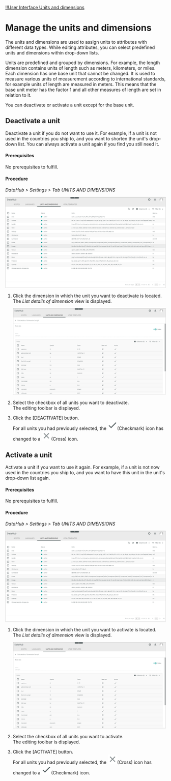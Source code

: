 [!!User Interface Units and dimensions](../UserInterface/03c_UnitsDimensions.md)


# Manage the units and dimensions

The units and dimensions are used to assign units to attributes with different data types. While editing attributes, you can select predefined units and dimensions within drop-down lists.   

Units are predefined and grouped by dimensions. For example, the length dimension contains units of length such as meters, kilometers, or miles. Each dimension has one base unit that cannot be changed. It is used to measure various units of measurement according to international standards, for example units of length are measured in meters. This means that the base unit meter has the factor 1 and all other measures of length are set in relation to it.   

You can deactivate or activate a unit except for the base unit.


## Deactivate a unit

Deactivate a unit if you do not want to use it. For example, if a unit is not used in the countries you ship to, and you want to shorten the unit's drop-down list. You can always activate a unit again if you find you still need it.

#### Prerequisites

No prerequisites to fulfill.

#### Procedure

*DataHub > Settings > Tab UNITS AND DIMENSIONS*

![Units and dimensions](../../Assets/Screenshots/DataHub/Settings/UnitsDimensions/UnitsDimensions.png "[Units and dimensions]")

1. Click the dimension in which the unit you want to deactivate is located.   
   The *List details of dimension* view is displayed. 

   ![Units](../../Assets/Screenshots/DataHub/Settings/UnitsDimensions/DetailListDimension.png "[Units]")

2. Select the checkbox of all units you want to deactivate.   
  The editing toolbar is displayed.

3. Click the [DEACTIVATE] button.   
   For all units you had previously selected, the ![Check](../../Assets/Icons/Check.png "[Check]")(Checkmark) icon has changed to a ![Cross](../../Assets/Icons/Cross02.png "[Cross]")(Cross) icon.


## Activate a unit

Activate a unit if you want to use it again. For example, if a unit is not now used in the countries you ship to, and you want to have this unit in the unit's drop-down list again.

#### Prerequisites

No prerequisites to fulfill.

#### Procedure

*DataHub > Settings > Tab UNITS AND DIMENSIONS*

![Units and dimensions](../../Assets/Screenshots/DataHub/Settings/UnitsDimensions/UnitsDimensions.png "[Units and dimensions]")

1. Click the dimension in which the unit you want to activate is located.   
   The *List details of dimension* view is displayed. 

   ![Units](../../Assets/Screenshots/DataHub/Settings/UnitsDimensions/DetailListDimension.png "[Units]")

2. Select the checkbox of all units you want to activate.   
  The editing toolbar is displayed.

3. Click the [ACTIVATE] button.   
   For all units you had previously selected, the ![Cross](../../Assets/Icons/Cross02.png "[Cross]")(Cross) icon has changed to a ![Check](../../Assets/Icons/Check.png "[Check]")(Checkmark) icon.

